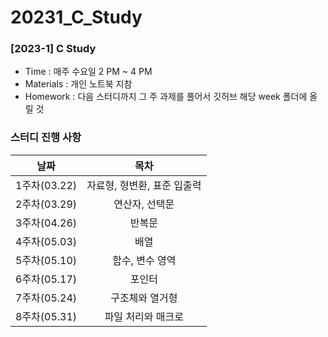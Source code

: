 # 20231_C_Study
### [2023-1] C Study

- Time : 매주 수요일 2 PM ~ 4 PM
- Materials : 개인 노트북 지참
- Homework : 다음 스터디까지 그 주 과제를 풀어서 깃허브 해당 week 폴더에 올릴 것
### 스터디 진행 사항
|날짜|목차|
|:--:|:--:|
|1주차(03.22)|자료형, 형변환, 표준 입출력|
|2주차(03.29)|연산자, 선택문|
|3주차(04.26)|반복문|
|4주차(05.03)|배열|
|5주차(05.10)|함수, 변수 영역|
|6주차(05.17)|포인터|
|7주차(05.24)|구조체와 열거형|
|8주차(05.31)|파일 처리와 매크로|
